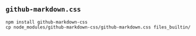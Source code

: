 
## `github-markdown.css`

```
npm install github-markdown-css
cp node_modules/github-markdown-css/github-markdown.css files_builtin/
```
